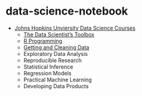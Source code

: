 data-science-notebook
=====================

- [Johns Hopkins Unviersity Data Science Courses](https://github.com/helio9cn/jhu-data-science/)
  - [The Data Scientist’s Toolbox](toolbox/README.md)
  - [R Programming](rprog/README.md)
  - [Getting and Cleaning Data](getdata/README.md)
  - Exploratory Data Analysis
  - Reproducible Research
  - Statistical Inference
  - Regression Models
  - Practical Machine Learning
  - Developing Data Products

